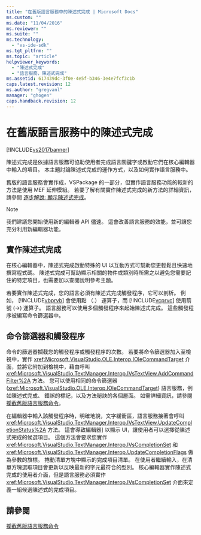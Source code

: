 ```yaml
---
title: "在舊版語言服務中的陳述式完成 | Microsoft Docs"
ms.custom: ""
ms.date: "11/04/2016"
ms.reviewer: ""
ms.suite: ""
ms.technology: 
  - "vs-ide-sdk"
ms.tgt_pltfrm: ""
ms.topic: "article"
helpviewer_keywords: 
  - "陳述式完成"
  - "語言服務，陳述式完成"
ms.assetid: 617439dc-3f0e-4e5f-b346-3e4e7fcf3c1b
caps.latest.revision: 12
ms.author: "gregvanl"
manager: "ghogen"
caps.handback.revision: 12
---
```

# 在舊版語言服務中的陳述式完成
[!INCLUDE[vs2017banner](../../code-quality/includes/vs2017banner.md)]

陳述式完成是依據語言服務可協助使用者完成語言關鍵字或啟動它們在核心編輯器中輸入的項目。 本主題討論陳述式完成的運作方式，以及如何實作語言服務中。  
  
 舊版的語言服務會實作成，VSPackage 的一部分，但實作語言服務功能的較新的方法是使用 MEF 延伸模組。 若要了解有關實作陳述式完成的新方法的詳細資訊，請參閱 [逐步解說: 顯示陳述式完成](../../extensibility/walkthrough-displaying-statement-completion.md)。  
  
> [!NOTE]
>  我們建議您開始使用新的編輯器 API 儘速。 這會改善語言服務的效能，並可讓您充分利用新編輯器功能。  
  
## 實作陳述式完成  
 在核心編輯器中，陳述式完成啟動特殊的 UI 以互動方式可幫助您更輕鬆且快速地撰寫程式碼。 陳述式完成可幫助顯示相關的物件或類別時所需之以避免您需要記住的特定項目，也需要加以查閱說明參考主題。  
  
 若要實作陳述式完成，您的語言必須有陳述式完成觸發程序，它可以剖析。 例如， [!INCLUDE[vbprvb](../../code-quality/includes/vbprvb_md.md)] 會使用點 （.） 運算子，而 [!INCLUDE[vcprvc](../../debugger/includes/vcprvc_md.md)] 使用箭號 \(\-\>\) 運算子。 語言服務可以使用多個觸發程序來起始陳述式完成。 這些觸發程序被編寫命令篩選器中。  
  
## 命令篩選器和觸發程序  
 命令的篩選器攔截您的觸發程序或觸發程序的次數。 若要將命令篩選器加入至檢視中，實作 <xref:Microsoft.VisualStudio.OLE.Interop.IOleCommandTarget> 介面，並將它附加到檢視中，藉由呼叫 <xref:Microsoft.VisualStudio.TextManager.Interop.IVsTextView.AddCommandFilter%2A> 方法。 您可以使用相同的命令篩選器 \(<xref:Microsoft.VisualStudio.OLE.Interop.IOleCommandTarget>\) 語言服務，例如陳述式完成、 錯誤的標記，以及方法秘訣的各個層面。 如需詳細資訊，請參閱[攔截舊版語言服務命令](../../extensibility/internals/intercepting-legacy-language-service-commands.md)。  
  
 在編輯器中輸入該觸發程序時，明確地說，文字緩衝區，語言服務接著會呼叫 <xref:Microsoft.VisualStudio.TextManager.Interop.IVsTextView.UpdateCompletionStatus%2A> 方法。 這會導致編輯器\] 以顯示 UI，讓使用者可以選擇從陳述式完成的候選項目。 這個方法會要求您實作 <xref:Microsoft.VisualStudio.TextManager.Interop.IVsCompletionSet> 和 <xref:Microsoft.VisualStudio.TextManager.Interop.UpdateCompletionFlags> 做為參數的旗標。 捲動清單方塊中顯示的完成項目清單。 在使用者繼續輸入，在清單方塊選取項目會更新以反映最新的字元最符合的型別。 核心編輯器實作陳述式完成的使用者介面，但是語言服務必須實作 <xref:Microsoft.VisualStudio.TextManager.Interop.IVsCompletionSet> 介面來定義一組候選陳述式的完成項目。  
  
## 請參閱  
 [攔截舊版語言服務命令](../../extensibility/internals/intercepting-legacy-language-service-commands.md)